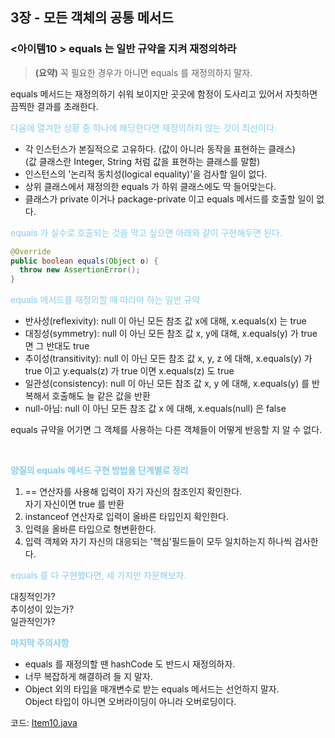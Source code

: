 ## 3장 - 모든 객체의 공통 메서드

### <아이템10 > equals 는 일반 규약을 지켜 재정의하라

> **(요약)** 꼭 필요한 경우가 아니면 equals 를 재정의하지 말자.

equals 메서드는 재정의하기 쉬워 보이지만 곳곳에 함정이 도사리고 있어서 자칫하면 끔찍한 결과를 초래한다.

<span style="color:skyblue">다음에 열겨한 상황 중 하나에 해당한다면 재정의하지 않는 것이 최선이다.</span>

- 각 인스턴스가 본질적으로 고유하다. (값이 아니라 동작을 표현하는 클래스)<br>
  (값 클래스란 Integer, String 처럼 값을 표현하는 클래스를 말함)
- 인스턴스의 '논리적 동치성(logical equality)'을 검사할 일이 없다.
- 상위 클래스에서 재정의한 equals 가 하위 클래스에도 딱 들어맞는다.
- 클래스가 private 이거나 package-private 이고 equals 메서드를 호출할 일이 없다.

<span style="color:skyblue">equals 가 실수로 호출되는 것을 막고 싶으면 아래와 같이 구현해두면 된다.</span>

```java
@Override
public boolean equals(Object o) {
  throw new AssertionError();
}
```

<span style="color:skyblue">equals 메서드를 재정의할 때 따라야 하는 일반 규약</span>

- 반사성(reflexivity): null 이 아닌 모든 참조 값 x에 대해, x.equals(x) 는 true
- 대칭성(symmetry): null 이 아닌 모든 참조 값 x, y에 대해, x.equals(y) 가 true 면 그 반대도 true
- 추이성(transitivity): null 이 아닌 모든 참조 값 x, y, z 에 대해, x.equals(y) 가 true 이고 y.equals(z) 가 true 이면 x.equals(z) 도 true
- 일관성(consistency): null 이 아닌 모든 참조 값 x, y 에 대해, x.equals(y) 를 반복해서 호출해도 늘 같은 값을 반환
- null-아님: null 이 아닌 모든 참조 값 x 에 대해, x.equals(null) 은 false

equals 규약을 어기면 그 객체를 사용하는 다른 객체들이 어떻게 반응할 지 알 수 없다.

<br>

<span style="color:skyblue">**양질의 equals 메서드 구현 방법을 단계별로 정리**</span>

1. == 연산자를 사용해 입력이 자기 자신의 참조인지 확인한다. <br>
  자기 자신이면 true 를 반환
2. instanceof 연산자로 입력이 올바른 타입인지 확인한다.
3. 입력을 올바른 타입으로 형변환한다.
4. 입력 객체와 자기 자신의 대응되는 '핵심'필드들이 모두 일치하는지 하나씩 검사한다.

<span style="color:skyblue">equals 를 다 구현했다면, 세 가지만 자문해보자.</span>

대칭적인가?<br>
추이성이 있는가?<br>
일관적인가?

<span style="color:skyblue">**마지막 주의사항**</span>

- equals 를 재정의할 땐 hashCode 도 반드시 재정의하자.
- 너무 복잡하게 해결하려 들 지 말자.
- Object 외의 타입을 매개변수로 받는 equals 메서드는 선언하지 말자.<br>
  Object 타입이 아니면 오버라이딩이 아니라 오버로딩이다.

코드: [Item10.java](https://github.com/ziippy/EffectiveJava/blob/master/src/chapter3/item10/Item10.java)




